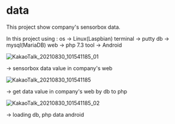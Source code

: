 # data
This project show company's sensorbox data.

In this project using :
os -> Linux(Laspbian)
terminal -> putty
db -> mysql(MariaDB)
web -> php 7.3
tool -> Android


![KakaoTalk_20210830_101541185_01](https://user-images.githubusercontent.com/69890109/131272687-97eff172-81c9-4886-a2b3-d6097dc12c7c.jpg)

-> sensorbox data value in company's web

![KakaoTalk_20210830_101541185](https://user-images.githubusercontent.com/69890109/131272683-b46b6125-4992-4a5a-a79c-30eead8bc0db.jpg)

-> get data value in company's web by db to php

![KakaoTalk_20210830_101541185_02](https://user-images.githubusercontent.com/69890109/131272697-8a550a69-984f-40d4-9826-4dc5b3f8321a.jpg)

-> loading db, php data android
